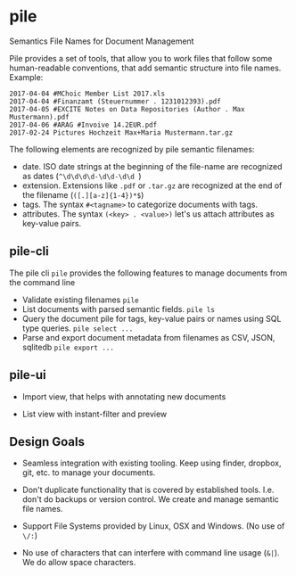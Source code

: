 # pile

Semantics File Names for Document Management

Pile provides a set of tools, that allow you to work files that follow some human-readable
conventions, that add semantic structure into file names. Example:


```
2017-04-04 #MChoic Member List 2017.xls
2017-04-04 #Finanzamt (Steuernummer . 1231012393).pdf
2017-04-05 #EXCITE Notes on Data Repositories (Author . Max Mustermann).pdf
2017-04-06 #ARAG #Invoive 14.2EUR.pdf
2017-02-24 Pictures Hochzeit Max+Maria Mustermann.tar.gz
```

The following elements are recognized by pile semantic filenames:

- date. ISO date strings at the beginning of the file-name are recognized as dates (`^\d\d\d\d-\d\d-\d\d `)
- extension. Extensions like `.pdf` or `.tar.gz` are recognized at the end of the filename (`([.][a-z]{1-4})*$`)
- tags. The syntax `#<tagname>` to categorize documents with tags.
- attributes. The syntax `(<key> . <value>)` let's us attach attributes as key-value pairs.

## pile-cli

The pile cli `pile` provides the following features to manage documents from the command line

- Validate existing filenames `pile `
- List documents with parsed semantic fields. `pile ls`
- Query the document pile for tags, key-value pairs or names using SQL type queries. `pile select ...`
- Parse and export document metadata from filenames as CSV, JSON, sqlitedb `pile export ...`

## pile-ui

- Import view, that helps with annotating new documents

- List view with instant-filter and preview

## Design Goals

- Seamless integration with existing tooling.
  Keep using finder, dropbox, git, etc. to manage your documents.

- Don't duplicate functionality that is covered by established tools. I.e. don't do backups or
  version control.  We create and manage semantic file names.

- Support File Systems provided by Linux, OSX and Windows. (No use of `\/:`)

- No use of characters that can interfere with command line usage (`&|`). We do allow space
  characters.
